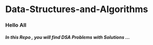# Data-Structures-and-Algorithms

### Hello All

##### In this Repo , you will find DSA Problems with Solutions ... 
